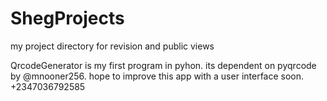 # ShegProjects
my project directory for revision and public views

QrcodeGenerator is my first program in pyhon.
its dependent on pyqrcode by @mnooner256.
hope to improve this app with a user interface soon.
 +2347036792585
